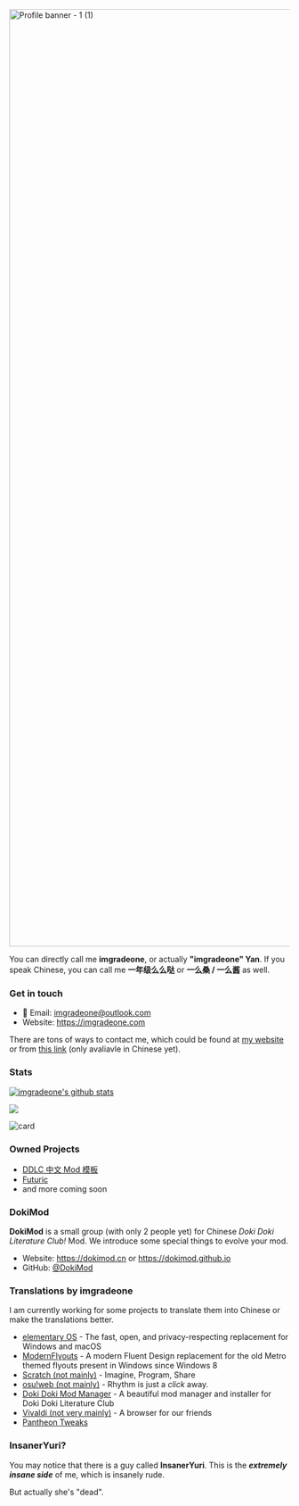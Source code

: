 <img width="1680" alt="Profile banner - 1 (1)" src="https://user-images.githubusercontent.com/30969327/121777682-f12a2900-cbc5-11eb-9df5-f10ee1b14ffe.png">

You can directly call me **imgradeone**, or actually **"imgradeone" Yan**. If you speak Chinese, you can call me **一年级么么哒** or **一么桑 / 一么酱** as well.

### Get in touch

- 📧 Email: imgradeone@outlook.com
- Website: https://imgradeone.com

There are tons of ways to contact me, which could be found at [my website](https://imgradeone.com) or from [this link](https://blog.imgradeone.com/post/about) (only avaliavle in Chinese yet).

### Stats

[![imgradeone's github stats](https://github-readme-stats.vercel.app/api?username=imgradeone&title_color=fa4694&count_private=true&theme=jolly)](https://github.com/anuraghazra/github-readme-stats)

![](https://wakatime.com/share/@imgradeone/3ba7e5fa-bbb9-4fa7-ad08-064824eabfd3.svg)

![card](https://github.com/imgradeone/netease-music-card/blob/main/card.svg)

### Owned Projects
- [DDLC 中文 Mod 模板](https://github.com/imgradeone/DDLCModTemplate-Chinese)
- [Futuric](https://github.com/imgradeone/futuric)
- and more coming soon

### DokiMod

**DokiMod** is a small group (with only 2 people yet) for Chinese *Doki Doki Literature Club!* Mod. We introduce some special things to evolve your mod.

- Website: https://dokimod.cn or https://dokimod.github.io
- GitHub: [@DokiMod](https://github.com/DokiMod)

### Translations by imgradeone
I am currently working for some projects to translate them into Chinese or make the translations better.

- [elementary OS](https://elementary.io) - The fast, open, and privacy-respecting replacement for Windows and macOS
- [ModernFlyouts](https://github.com/ShankarBUS/ModernFlyouts) - A modern Fluent Design replacement for the old Metro themed flyouts present in Windows since Windows 8
- [Scratch (not mainly)](https://scratch.mit.edu) - Imagine, Program, Share
- [osu!web (not mainly)](https://osu.ppy.sh) - Rhythm is just a *click* away.
- [Doki Doki Mod Manager](https://doki.space) - A beautiful mod manager and installer for Doki Doki Literature Club
- [Vivaldi (not very mainly)](https://vivaldi.com) - A browser for our friends
- [Pantheon Tweaks](https://github.com/pantheon-tweaks/pantheon-tweaks)

### InsanerYuri?
You may notice that there is a guy called **InsanerYuri**. This is the ***extremely insane side*** of me, which is insanely rude.

But actually she's "dead".

<!--
**imgradeone/imgradeone** is a ✨ _special_ ✨ repository because its `README.md` (this file) appears on your GitHub profile.

Here are some ideas to get you started:

- 🔭 I’m currently working on ...
- 🌱 I’m currently learning ...
- 👯 I’m looking to collaborate on ...
- 🤔 I’m looking for help with ...
- 💬 Ask me about ...
- 📫 How to reach me: ...
- 😄 Pronouns: ...
- ⚡ Fun fact: ...
-->

